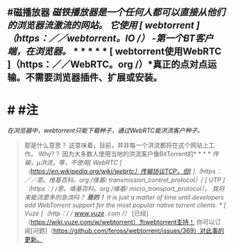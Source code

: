 #磁播放器
**磁铁播放器*是一个任何人都可以直接从他们的浏览器流激流的网站。
它使用* [ webtorrent ]（https：／／webtorrent。IO /）* -第一个BT客户端，在浏览器。* * * * * * [ webtorrent使用WebRTC ]（https：／／WebRTC。org /）*真正的点对点运输。不需要浏览器插件、扩展或安装。
---
# # #注
*在浏览器中，webtorrent只能下载种子，通过WebRTC能洪流客户种子。*
>那是什么意思？
这意味着，目前，并非每一个洪流都将在这个网站上工作。
> Why?？
因为大多数人使用当地的洪流客户像BitTorrent的* * * * *传输，μ洪流，等，不使用[ WebRTC ]（https://en.wikipedia.org/wiki/webrtc）传输协议TCP，但[ ]（https：／／恩。维基百科。org /维基/ transmission_control_protocol）/ [ UTP ]（https：/ /恩。维基百科。org /维基/ micro_transport_protocol）。
>我将来能流更多的急流吗？
**是的！** It is just a matter of time until developers add WebTorrent support for the most popular native torrent clients. * [ Vuze ]（http：/ / www.vuze .com /）* [已经]（https://wiki.vuze.com/w/webtorrent）为webtorrent支持！
你可以订阅[问题]（https://github.com/feross/webtorrent/issues/369）对此事的更新。
